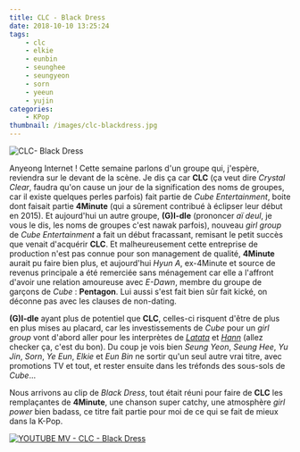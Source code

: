 ```yaml
---
title: CLC - Black Dress
date: 2018-10-10 13:25:24
tags:
    - clc
    - elkie
    - eunbin
    - seunghee
    - seungyeon
    - sorn
    - yeeun
    - yujin
categories:
    - KPop
thumbnail: /images/clc-blackdress.jpg
---
```


![CLC- Black Dress](/images/clc-blackdress.jpg)

Anyeong Internet ! Cette semaine parlons d'un groupe qui, j'espère, reviendra sur le devant de la scène. Je dis ça car **CLC** (ça veut dire *Crystal Clear*, faudra qu'on cause un jour de la signification des noms de groupes, car il existe quelques perles parfois) fait partie de *Cube Entertainment*, boite dont faisait partie **4Minute** (qui a sûrement contribué à éclipser leur début en 2015). Et aujourd'hui un autre groupe, **(G)I-dle** (prononcer *aï deul*, je vous le dis, les noms de groupes c'est nawak parfois), nouveau *girl group* de *Cube Entertainment* a fait un début fracassant, remisant le petit succès que venait d'acquérir **CLC**. Et malheureusement cette entreprise de production n'est pas connue pour son management de qualité, **4Minute** aurait pu faire bien plus, et aujourd'hui *Hyun A*, ex-4Minute et source de revenus principale a été remerciée sans ménagement car elle a l'affront d'avoir une relation amoureuse avec *E-Dawn*, membre du groupe de garçons de *Cube* : **Pentagon**. Lui aussi s'est fait bien sûr fait kické, on déconne pas avec les clauses de non-dating.

**(G)I-dle** ayant plus de potentiel que **CLC**, celles-ci risquent d'être de plus en plus mises au placard, car les investissements de *Cube* pour un *girl group* vont d'abord aller pour les interprètes de [*Latata*](https://www.youtube.com/watch?v=p4RIhcY7V3c) et [*Hann*](https://www.youtube.com/watch?v=OKNXn2qCEws) (allez checker ça, c'est du bon). Du coup je vois bien *Seung Yeon*, *Seung Hee*, *Yu Jin*, *Sorn*, *Ye Eun*, *Elkie* et *Eun Bin* ne sortir qu'un seul autre vrai titre, avec promotions TV et tout, et rester ensuite dans les tréfonds des sous-sols de *Cube*...

Nous arrivons au clip de *Black Dress*, tout était réuni pour faire de **CLC** les remplaçantes de **4Minute**, une chanson super catchy, une atmosphère *girl power* bien badass, ce titre fait partie pour moi de ce qui se fait de mieux dans la K-Pop.

[![YOUTUBE MV - CLC - Black Dress](https://img.youtube.com/vi/hF6Wds75rjg/0.jpg)](https://www.youtube.com/watch?v=hF6Wds75rjg)
